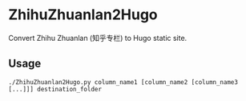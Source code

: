 # ZhihuZhuanlan2Hugo

Convert Zhihu Zhuanlan (知乎专栏) to Hugo static site.

## Usage

```shell
./ZhihuZhuanlan2Hugo.py column_name1 [column_name2 [column_name3 [...]]] destination_folder
```

